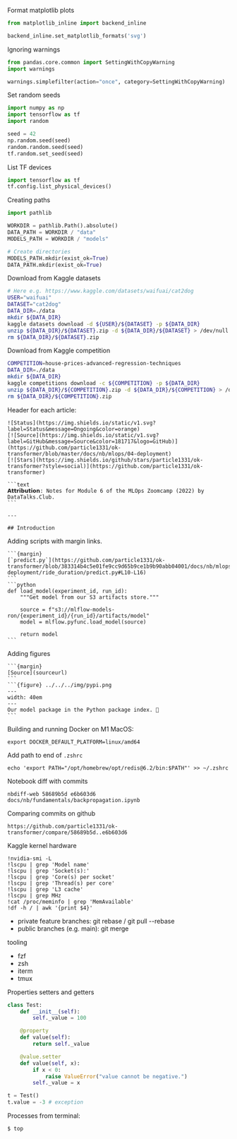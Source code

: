 Format matplotlib plots
```python
from matplotlib_inline import backend_inline

backend_inline.set_matplotlib_formats('svg')
```

Ignoring warnings
```python
from pandas.core.common import SettingWithCopyWarning
import warnings

warnings.simplefilter(action="once", category=SettingWithCopyWarning)
```

Set random seeds
```python
import numpy as np
import tensorflow as tf
import random

seed = 42
np.random.seed(seed)
random.random.seed(seed)
tf.random.set_seed(seed)
```

List TF devices

```python
import tensorflow as tf
tf.config.list_physical_devices()
```

Creating paths
```python
import pathlib 

WORKDIR = pathlib.Path().absolute()
DATA_PATH = WORKDIR / "data"
MODELS_PATH = WORKDIR / "models"

# Create directories
MODELS_PATH.mkdir(exist_ok=True)
DATA_PATH.mkdir(exist_ok=True)
```


Download from Kaggle datasets
```bash 
# Here e.g. https://www.kaggle.com/datasets/waifuai/cat2dog
USER="waifuai"
DATASET="cat2dog"
DATA_DIR=./data
mkdir ${DATA_DIR}
kaggle datasets download -d ${USER}/${DATASET} -p ${DATA_DIR}
unzip ${DATA_DIR}/${DATASET}.zip -d ${DATA_DIR}/${DATASET} > /dev/null
rm ${DATA_DIR}/${DATASET}.zip
```

Download from Kaggle competition
```bash
COMPETITION=house-prices-advanced-regression-techniques
DATA_DIR=./data
mkdir ${DATA_DIR}
kaggle competitions download -c ${COMPETITION} -p ${DATA_DIR}
unzip ${DATA_DIR}/${COMPETITION}.zip -d ${DATA_DIR}/${COMPETITION} > /dev/null
rm ${DATA_DIR}/${COMPETITION}.zip
```

Header for each article:
````
![Status](https://img.shields.io/static/v1.svg?label=Status&message=Ongoing&color=orange)
[![Source](https://img.shields.io/static/v1.svg?label=GitHub&message=Source&color=181717&logo=GitHub)](https://github.com/particle1331/ok-transformer/blob/master/docs/nb/mlops/04-deployment)
[![Stars](https://img.shields.io/github/stars/particle1331/ok-transformer?style=social)](https://github.com/particle1331/ok-transformer)

```text
𝗔𝘁𝘁𝗿𝗶𝗯𝘂𝘁𝗶𝗼𝗻: Notes for Module 6 of the MLOps Zoomcamp (2022) by DataTalks.Club.
```

---

## Introduction
````


Adding scripts with margin links.
````
```{margin}
[`predict.py`](https://github.com/particle1331/ok-transformer/blob/383314b4c5e01fe9cc9d65b9ce1b9b90abb04001/docs/nb/mlops/04-deployment/ride_duration/predict.py#L10-L16)
```
```python
def load_model(experiment_id, run_id):
    """Get model from our S3 artifacts store."""

    source = f"s3://mlflow-models-ron/{experiment_id}/{run_id}/artifacts/model"
    model = mlflow.pyfunc.load_model(source)

    return model
```
````


Adding figures
````
```{margin}
[Source](sourceurl)
```
```{figure} ../../../img/pypi.png
---
width: 40em
---
Our model package in the Python package index. 🐍
```
````

Building and running Docker on M1 MacOS:
```
export DOCKER_DEFAULT_PLATFORM=linux/amd64
```


Add path to end of `.zshrc`
```
echo 'export PATH="/opt/homebrew/opt/redis@6.2/bin:$PATH"' >> ~/.zshrc
```

Notebook diff with commits
```
nbdiff-web 58689b5d e6b603d6 docs/nb/fundamentals/backpropagation.ipynb
```

Comparing commits on github
```
https://github.com/particle1331/ok-transformer/compare/58689b5d..e6b603d6
```


Kaggle kernel hardware
```
!nvidia-smi -L 
!lscpu | grep 'Model name'
!lscpu | grep 'Socket(s):'
!lscpu | grep 'Core(s) per socket'
!lscpu | grep 'Thread(s) per core'
!lscpu | grep 'L3 cache'
!lscpu | grep MHz
!cat /proc/meminfo | grep 'MemAvailable'
!df -h / | awk '{print $4}'
```


- private feature branches: git rebase / git pull --rebase
- public branches (e.g. main): git merge

tooling
- fzf
- zsh
- iterm
- tmux


Properties setters and getters
```python
class Test:
    def __init__(self):
        self._value = 100

    @property
    def value(self):
        return self._value

    @value.setter
    def value(self, x):
        if x < 0:
            raise ValueError("value cannot be negative.")
        self._value = x
```
```python
t = Test()
t.value = -3 # exception
```

Processes from terminal:
```
$ top
```
